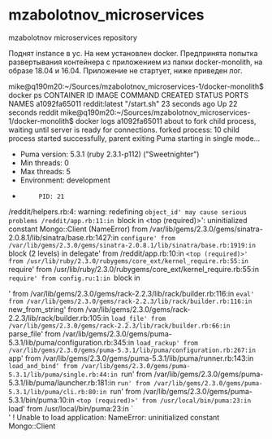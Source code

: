 # mzabolotnov_microservices
mzabolotnov microservices repository

Поднят instance в yс. На нем установлен docker. Предпринята попытка развертывания контейнера с приложением из папки docker-monolith, на образе 18.04 и 16.04. Приложение не стартует, ниже приведен лог.

mike@q190m20:~/Sources/mzabolotnov_microservices-1/docker-monolith$ docker ps
CONTAINER ID   IMAGE           COMMAND       CREATED          STATUS          PORTS     NAMES
a1092fa65011   reddit:latest   "/start.sh"   23 seconds ago   Up 22 seconds             reddit
mike@q190m20:~/Sources/mzabolotnov_microservices-1/docker-monolith$ docker logs a1092fa65011
about to fork child process, waiting until server is ready for connections.
forked process: 10
child process started successfully, parent exiting
Puma starting in single mode...
* Puma version: 5.3.1 (ruby 2.3.1-p112) ("Sweetnighter")
*  Min threads: 0
*  Max threads: 5
*  Environment: development
*          PID: 21
/reddit/helpers.rb:4: warning: redefining `object_id' may cause serious problems
/reddit/app.rb:11:in `block in <top (required)>': uninitialized constant Mongo::Client (NameError)
	from /var/lib/gems/2.3.0/gems/sinatra-2.0.8.1/lib/sinatra/base.rb:1427:in `configure'
	from /var/lib/gems/2.3.0/gems/sinatra-2.0.8.1/lib/sinatra/base.rb:1919:in `block (2 levels) in delegate'
	from /reddit/app.rb:10:in `<top (required)>'
	from /usr/lib/ruby/2.3.0/rubygems/core_ext/kernel_require.rb:55:in `require'
	from /usr/lib/ruby/2.3.0/rubygems/core_ext/kernel_require.rb:55:in `require'
	from config.ru:1:in `block in <main>'
	from /var/lib/gems/2.3.0/gems/rack-2.2.3/lib/rack/builder.rb:116:in `eval'
	from /var/lib/gems/2.3.0/gems/rack-2.2.3/lib/rack/builder.rb:116:in `new_from_string'
	from /var/lib/gems/2.3.0/gems/rack-2.2.3/lib/rack/builder.rb:105:in `load_file'
	from /var/lib/gems/2.3.0/gems/rack-2.2.3/lib/rack/builder.rb:66:in `parse_file'
	from /var/lib/gems/2.3.0/gems/puma-5.3.1/lib/puma/configuration.rb:345:in `load_rackup'
	from /var/lib/gems/2.3.0/gems/puma-5.3.1/lib/puma/configuration.rb:267:in `app'
	from /var/lib/gems/2.3.0/gems/puma-5.3.1/lib/puma/runner.rb:143:in `load_and_bind'
	from /var/lib/gems/2.3.0/gems/puma-5.3.1/lib/puma/single.rb:44:in `run'
	from /var/lib/gems/2.3.0/gems/puma-5.3.1/lib/puma/launcher.rb:181:in `run'
	from /var/lib/gems/2.3.0/gems/puma-5.3.1/lib/puma/cli.rb:80:in `run'
	from /var/lib/gems/2.3.0/gems/puma-5.3.1/bin/puma:10:in `<top (required)>'
	from /usr/local/bin/puma:23:in `load'
	from /usr/local/bin/puma:23:in `<main>'
! Unable to load application: NameError: uninitialized constant Mongo::Client
